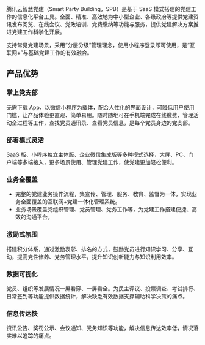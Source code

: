 腾讯云智慧党建（Smart Party Building，SPB）是基于 SaaS 模式搭建的党建工作的信息化平台工具。全面、精准、高效地为中小型企业、各级政府等提供党建资讯发布阅览、在线会议、党政培训、党费缴纳等功能与服务，提供党建解决方案推进党建工作科学化开展。

支持常见党建场景，采用“分层分级”管理理念，使用小程序登录即可使用，是“互联网+”与基础党建工作的有效融合。

## 产品优势
### 掌上党支部
无需下载 App，以微信小程序为载体，配合人性化的界面设计，可降低用户使用门槛，让产品体验更直观、简单易用。随时随地可在手机端完成在线缴费、管理活动全过程等工作，查找党员通讯录、查看党员信息，是每个党员身边的党支部。

### 部署模式灵活
SaaS 版、小程序独立主体版、企业微信集成版等多种模式选择，大屏、PC、门户端等多端接入，更多场景使用、管理党建工作，使党建更加轻松便利。

### 业务全覆盖
- 完整的党建业务操作流程，集宣传、管理、服务、教育、监督为一体，实现业务全面覆盖的互联网+党建一体化管理系统。
- 业务场景覆盖党组织管理、党员管理、党务工作等，为党建工作搭建便捷、高效的沟通平台。

### 激励式氛围
搭建积分体系，通过激励表彰、排名的方式，鼓励党员进行知识学习、分享、互动，提高党性修养、党务管理水平，提升知识创新能力与知识利用效率。

### 数据可视化
党员、组织等发展情况一屏看穿、一屏看全。为民主评议、投票调查、考试排行、日常签到等功能提供数据统计，解决缺乏有效数据支撑辅助科学决策的痛点。

### 信息传达快
资讯公告、奖罚公示、会议通知、党务知识等功能，解决信息传达效率低，情况落实难以追踪的痛点。
